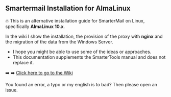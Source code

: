 ## Smartermail Installation for AlmaLinux

:fire: This is an alternative installation guide for SmarterMail on Linux, specifically **AlmaLinux 10.x**.

In the wiki I show the installation, the provision of the proxy with **nginx** and the migration of the data from the Windows Server.

* I hope you might be able to use some of the ideas or approaches.
* This documentation supplements the SmarterTools manual and does not replace it.

:arrow_right: :arrow_right: [Click here to go to the Wiki](../../wiki)

You found an error, a typo or my english is to bad? Then please open an issue.

